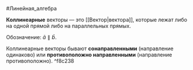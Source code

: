
#Линейная_алгебра 

**Коллинеарные** векторы — это [[Вектор|вектора]], которые лежат либо на одной прямой либо на параллельных прямых.

Обозначение: $\bar{a}∥\bar{b}$.

Коллинеарные векторы бывают **сонаправленными** (направление одинаково) или **противоположно направленными** (направление противоположно). ^f8c238